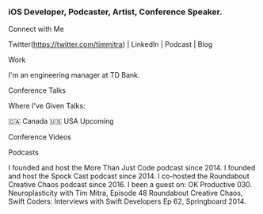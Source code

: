 ### iOS Developer, Podcaster, Artist, Conference Speaker.

<!--
**timmitra/timmitra** is a ✨ _special_ ✨ repository because its `README.md` (this file) appears on your GitHub profile.

Here are some ideas to get you started:

- 🔭 I’m currently working on ...
- 🌱 I’m currently learning ...
- 👯 I’m looking to collaborate on ...
- 🤔 I’m looking for help with ...
- 💬 Ask me about ...
- 📫 How to reach me: ...
- 😄 Pronouns: ...
- ⚡ Fun fact: ...
-->



Connect with Me

Twitter(https://twitter.com/timmitra) | LinkedIn | Podcast | Blog

Work

I'm an engineering manager at TD Bank.

Conference Talks

Where I've Given Talks:

🇨🇦 Canada
🇺🇸 USA
Upcoming

Conference Videos

<!-- My presentations (including video and slides) can be found in my Conference-Talks repo. -->

Podcasts

I founded and host the More Than Just Code podcast since 2014.
I founded and host the Spock Cast podcast since 2014.
I co-hosted the Roundabout Creative Chaos podcast since 2016.
I been a guest on:
OK Productive 030. Neuroplasticity with Tim Mitra,
Episode 48 Roundabout Creative Chaos,
Swift Coders: Interviews with Swift Developers Ep 62,
Springboard 2014.
